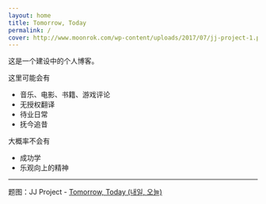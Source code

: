 ```yaml
---
layout: home
title: Tomorrow, Today
permalink: /
cover: http://www.moonrok.com/wp-content/uploads/2017/07/jj-project-1.png
---
```


这是一个建设中的个人博客。

这里可能会有

- 音乐、电影、书籍、游戏评论
- 无授权翻译
- 待业日常
- 抚今追昔

大概率不会有

- 成功学
- 乐观向上的精神

---

题图：JJ Project - [Tomorrow, Today (내일, 오늘)](https://www.youtube.com/watch?v=ktdqlQ1zhg4)

